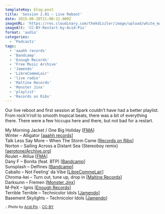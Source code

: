 ```yaml
---
templateKey: blog-post
title: 'Session 2.01 – Live Reboot'
date: 2015-06-28T21:00:11.000Z
imageURL: 'https://res.cloudinary.com/thekdizzler/image/upload/white_market/2015/08/CC-BY-Restart-by-Acid-Pix.jpg'
imageAlt: 'CC-BY-Restart-by-Acid-Pix'
format: 'audio'
categories:
  - 'Podcasts'
tags:
  - 'aaahh records'
  - 'Bandcamp'
  - 'Enough Records'
  - 'Free Music Archive'
  - 'Jamendo'
  - 'LibreCommeLair'
  - 'live radio'
  - 'Maltine Records'
  - 'Monster Jinx'
  - 'playlist'
  - 'Records on Ribs'
---
```


Our live reboot and first session at Spark couldn’t have had a better playlist. From rock’n’roll to smooth tropical beats, there was a bit of everything there. There were a few hiccups here and there, but not bad for a restart.

My Morning Jacket / One Big Holiday \[[FMA](http://freemusicarchive.org/music/Wired_Magazine/The_WIRED_CD_Rip_Sample_Mash_Share)\]  
Winter – Alligator \[[aaahh records](http://www.aaahh-records.net/2014/03/27/winter-alligator/)\]  
Talk Less Say More – When The Storm Came \[[Records on Ribs](http://recordsonribs.com/artists/talklesssaymore/violent/)\]  
Norton – Sailing Across a Distant Sea (Stereoboy remix) \[[aerotone/Archive.org](https://archive.org/details/aer012)\]  
Roulet – Atilua \[[FMA](http://freemusicarchive.org/music/Roulet/Home_Again)\]  
Dany F – Bonita (feat. BTP) \[[Bandcamp](https://danyf.bandcamp.com/album/cumbia-bonita)\]  
Sunsplash – Delfines \[[Bandcamp](https://sunsplash.bandcamp.com/album/13)\]  
Caballo – Not Feeling’ da Vibe \[[LibreCommeLair](https://freemusicarchive.org/music/Caballo/Digital_Nomad/)\]  
Chroma-kei – Turn out, tune up, drop in \[[Maltine Records](http://maltinerecords.cs8.biz/144.html)\]  
Darksunn – Fremen \[[Monster Jinx](http://music.darksunn.com/album/melange)\]  
M-PeX – Ignis \[[Enough Records](http://enoughrecords.scene.org/release/enrmp312)\]  
Terrible Terrible – Technicolor Idols \[[Jamendo](https://www.jamendo.com/pt/list/p500104828/fail-better-the-remixes)\]  
Basement Skylights – Technicolor Idols \[[Jamendo](https://www.jamendo.com/pt/list/p500104828/fail-better-the-remixes)\]

<small>.: Photo by <a href="https://www.flickr.com/photos/acidpix/8410432441" target="_blank" rel="nofollow">Acid Pix</a> :. <a href="https://creativecommons.org/licenses/by/2.0/" target="_blank" rel="nofollow">CC-BY</a></small>

